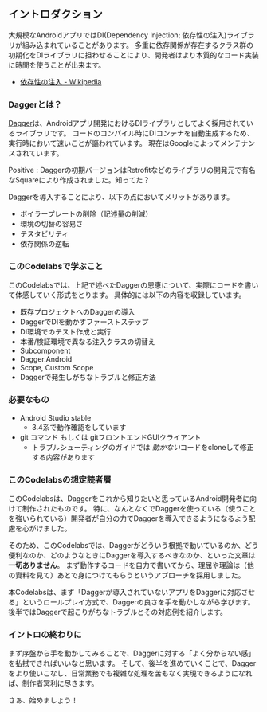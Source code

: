 ## イントロダクション

大規模なAndroidアプリではDI(Dependency Injection; 依存性の注入)ライブラリが組み込まれていることがあります。
多重に依存関係が存在するクラス群の初期化をDIライブラリに担わせることにより、開発者はより本質的なコード実装に時間を使うことが出来ます。

- [依存性の注入 \- Wikipedia](https://ja.wikipedia.org/wiki/%E4%BE%9D%E5%AD%98%E6%80%A7%E3%81%AE%E6%B3%A8%E5%85%A5)

### Daggerとは？

[Dagger](https://dagger.dev/)は、Androidアプリ開発におけるDIライブラリとしてよく採用されているライブラリです。
コードのコンパイル時にDIコンテナを自動生成するため、実行時において速いことが謳われています。
現在はGoogleによってメンテナンスされています。

Positive
: Daggerの初期バージョンはRetrofitなどのライブラリの開発元で有名なSquareにより作成されました。知ってた？

Daggerを導入することにより、以下の点においてメリットがあります。

- ボイラープレートの削除（記述量の削減）
- 環境の切替の容易さ
- テスタビリティ
- 依存関係の逆転

### このCodelabsで学ぶこと

このCodelabsでは、上記で述べたDaggerの恩恵について、実際にコードを書いて体感していく形式をとります。
具体的には以下の内容を収録しています。

- 既存プロジェクトへのDaggerの導入
- DaggerでDIを動かすファーストステップ
- DI環境でのテスト作成と実行
- 本番/検証環境で異なる注入クラスの切替え
- Subcomponent
- Dagger.Android
- Scope, Custom Scope
- Daggerで発生しがちなトラブルと修正方法

### 必要なもの

- Android Studio stable
  - 3.4系で動作確認をしています
- git コマンド もしくは gitフロントエンドGUIクライアント
  - トラブルシューティングのガイドでは *動かない*コードをcloneして修正する内容があります

### このCodelabsの想定読者層

このCodelabsは、Daggerをこれから知りたいと思っているAndroid開発者に向けて制作されたものです。
特に、なんとなくでDaggerを使っている（使うことを強いられている）開発者が自分の力でDaggerを導入できるようになるよう配慮を心がけました。

そのため、このCodelabsでは、Daggerがどういう根拠で動いているのか、どう便利なのか、どのようなときにDaggerを導入するべきなのか、といった文章は**一切ありません**。
まず動作するコードを自力で書いてから、理屈や理論は（他の資料を見て）あとで身につけてもらうというアプローチを採用しました。

本Codelabsは、まず「Daggerが導入されていないアプリをDaggerに対応させる」というロールプレイ方式で、Daggerの良さを手を動かしながら学びます。
後半ではDaggerで起こりがちなトラブルとその対応例を紹介します。

### イントロの終わりに

まず序盤から手を動かしてみることで、Daggerに対する「よく分からない感」を払拭できればいいなと思います。
そして、後半を進めていくことで、Daggerをより使いこなし、日常業務でも複雑な処理を苦もなく実現できるようになれば、制作者冥利に尽きます。

さぁ、始めましょう！

